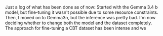 Just a log of what has been done as of now:
Started with the Gemma 3.4 b model, but fine-tuning it wasn't possible due to some resource constraints. Then, I moved on to Gemma3n, but the inference was pretty bad. I'm now deciding whether to change both the model and the dataset completely.
The approach for fine-tuning a CBT dataset has been intense and we 